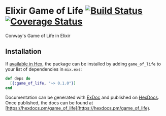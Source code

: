 # Elixir Game of Life [![Build Status](https://travis-ci.org/simonewebdesign/elixir-game-of-life.svg?branch=master)](https://travis-ci.org/simonewebdesign/elixir-game-of-life) [![Coverage Status](https://coveralls.io/repos/github/simonewebdesign/elixir-game-of-life/badge.svg?branch=master)](https://coveralls.io/github/simonewebdesign/elixir-game-of-life?branch=master)

Conway's Game of Life in Elixir

## Installation

If [available in Hex](https://hex.pm/docs/publish), the package can be installed
by adding `game_of_life` to your list of dependencies in `mix.exs`:

```elixir
def deps do
  [{:game_of_life, "~> 0.1.0"}]
end
```

Documentation can be generated with [ExDoc](https://github.com/elixir-lang/ex_doc)
and published on [HexDocs](https://hexdocs.pm). Once published, the docs can
be found at [https://hexdocs.pm/game_of_life](https://hexdocs.pm/game_of_life).
